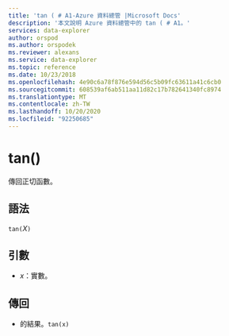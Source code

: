 ```yaml
---
title: 'tan ( # A1-Azure 資料總管 |Microsoft Docs'
description: '本文說明 Azure 資料總管中的 tan ( # A1。'
services: data-explorer
author: orspod
ms.author: orspodek
ms.reviewer: alexans
ms.service: data-explorer
ms.topic: reference
ms.date: 10/23/2018
ms.openlocfilehash: 4e90c6a78f876e594d56c5b09fc63611a41c6cb0
ms.sourcegitcommit: 608539af6ab511aa11d82c17b782641340fc8974
ms.translationtype: MT
ms.contentlocale: zh-TW
ms.lasthandoff: 10/20/2020
ms.locfileid: "92250685"
---
```

# <a name="tan"></a>tan()

傳回正切函數。

## <a name="syntax"></a>語法

`tan(`*X*`)`

## <a name="arguments"></a>引數

* *x*：實數。

## <a name="returns"></a>傳回

*  的結果。`tan(x)`